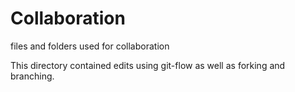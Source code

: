 # Collaboration

files and folders used for collaboration


This directory contained edits using git-flow as well as forking 
and branching.
